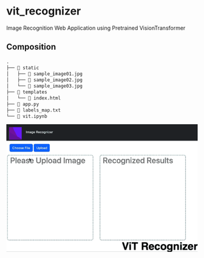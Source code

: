 # vit_recognizer
Image Recognition Web Application using Pretrained VisionTransformer

## Composition
```
.  
├── 📁 static  
│   ├── 📄 sample_image01.jpg  
│   ├── 📄 sample_image02.jpg  
│   └── 📄 sample_image03.jpg    
├── 📁 templates  
│   └── 📄 index.html 
├── 📄 app.py
├── 📄 labels_map.txt
└── 📄 vit.ipynb  
```
![demo](https://github.com/xxmrkn/vit_recognizer/blob/main/doc/demo.gif)